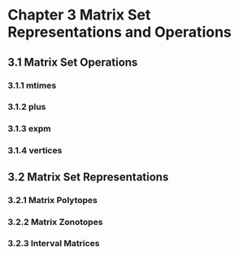 # Chapter 3 Matrix Set Representations and Operations



## 3.1 Matrix Set Operations 

### 3.1.1 mtimes



### 3.1.2 plus



### 3.1.3 expm



### 3.1.4 vertices



## 3.2 Matrix Set Representations 

### 3.2.1 Matrix Polytopes 



### 3.2.2 Matrix Zonotopes 



### 3.2.3 Interval Matrices